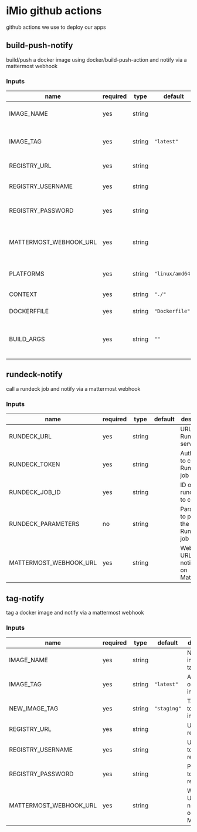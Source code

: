 # iMio github actions

github actions we use to deploy our apps

## build-push-notify

build/push a docker image using docker/build-push-action and notify via a mattermost webhook

### Inputs

| name                   | required | type   | default         | description |
| ---------------------- | -------- | ------ | --------------- | ----------- |
| IMAGE_NAME             |    yes   | string |                 | Name of the image to build
| IMAGE_TAG              |    yes   | string | `"latest"`      | Tag of the image to build and push
| REGISTRY_URL           |    yes   | string |                 | URL of the registry
| REGISTRY_USERNAME      |    yes   | string |                 | Username to login to registry
| REGISTRY_PASSWORD      |    yes   | string |                 | Password to login to registry
| MATTERMOST_WEBHOOK_URL |    yes   | string |                 | Webhook URL to send notifications on Mattermost
| PLATFORMS              |    yes   | string | `"linux/amd64"` | Platforms to build the image for
| CONTEXT                |    yes   | string | `"./"`          | Build context
| DOCKERFFILE            |    yes   | string | `"Dockerfile"`  | Name of the Dockerfile
| BUILD_ARGS             |    yes   | string | `""`            | Build arguments to pass to the Dockerfile


## rundeck-notify

call a rundeck job and notify via a mattermost webhook

### Inputs

| name                   | required | type   | default         | description |
| ---------------------- | -------- | ------ | --------------- | ----------- |
| RUNDECK_URL            |    yes   | string |                 | URL of the Rundeck server
| RUNDECK_TOKEN          |    yes   | string |                 | Auth token to call Rundeck job
| RUNDECK_JOB_ID         |    yes   | string |                 | ID of the rundeck job to call
| RUNDECK_PARAMETERS     |    no    | string |                 | Parameters to pass to the Rundeck job
| MATTERMOST_WEBHOOK_URL |    yes   | string |                 | Webhook URL to send notifications on Mattermost

## tag-notify

tag a docker image and notify via a mattermost webhook

### Inputs

| name                   | required | type   | default         | description |
| ---------------------- | -------- | ------ | --------------- | ----------- |
| IMAGE_NAME             |    yes   | string |                 | Name of the image to tag
| IMAGE_TAG              |    yes   | string | `"latest"`      | Actual tag of the image
| NEW_IMAGE_TAG          |    yes   | string | `"staging"`     | Tag to add to the image
| REGISTRY_URL           |    yes   | string |                 | URL of the registry
| REGISTRY_USERNAME      |    yes   | string |                 | Username to login to registry
| REGISTRY_PASSWORD      |    yes   | string |                 | Password to login to registry
| MATTERMOST_WEBHOOK_URL |    yes   | string |                 | Webhook URL to send notifications on Mattermost

